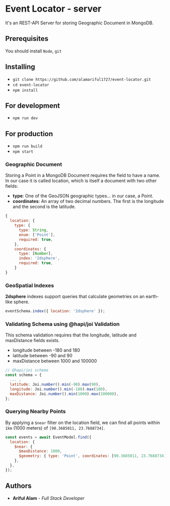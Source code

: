 # Event Locator - server

It's an REST-API Server for storing Geographic Document in MongoDB.

## Prerequisites

You should install `Node`, `git`

## Installing

- `git clone https://github.com/alamariful1727/event-locator.git`
- `cd event-locator`
- `npm install`

## For development

- `npm run dev`

## For production

- `npm run build`
- `npm start`

### **Geographic Document**

Storing a Point in a MongoDB Document requires the field to have a name. In our case it is called location, which is itself a document with two other fields:

- **type**: One of the GeoJSON geographic types... in our case, a Point.
- **coordinates**: An array of two decimal numbers. The first is the longitude and the second is the latitude.

```javascript
{
  location: {
    type: {
      type: String,
      enum: ['Point'],
      required: true,
    },
    coordinates: {
      type: [Number],
      index: '2dsphere',
      required: true,
    }
}
```

### **GeoSpatial Indexes**

**2dsphere** indexes support queries that calculate geometries on an earth-like sphere.

```javascript
eventSchema.index({ location: '2dsphere' });
```

### **Validating Schema using @hapi/joi Validation**

This schema validation requires that the longitude, latitude and maxDistance fields exists.

- longitude between -180 and 180
- latitude between -90 and 90
- maxDistance between 1000 and 100000

```javascript
// @hapi/joi schema
const schema = {
  ... ,
  latitude: Joi.number().min(-90).max(90),
  longitude: Joi.number().min(-180).max(180),
  maxDistance: Joi.number().min(1000).max(100000),
};
```

### **Querying Nearby Points**

By applying a `$near` filter on the location field, we can find all points within `1km` (1000 meters) of `[90.3685011, 23.7688734]`.

```javascript
const events = await EventModel.find({
  location: {
    $near: {
      $maxDistance: 1000,
      $geometry: { type: 'Point', coordinates: [90.3685011, 23.7688734] },
    },
  },
});
```

## Authors

- **Ariful Alam** - _Full Stack Developer_
